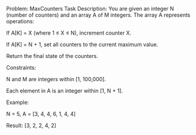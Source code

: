 Problem: MaxCounters
Task Description:
You are given an integer N (number of counters) and an array A of M integers. The array A represents operations:

If A[K] = X (where 1 ≤ X ≤ N), increment counter X.

If A[K] = N + 1, set all counters to the current maximum value.

Return the final state of the counters.

Constraints:

N and M are integers within [1, 100,000].

Each element in A is an integer within [1, N + 1].

Example:

N = 5, A = [3, 4, 4, 6, 1, 4, 4]

Result: [3, 2, 2, 4, 2]